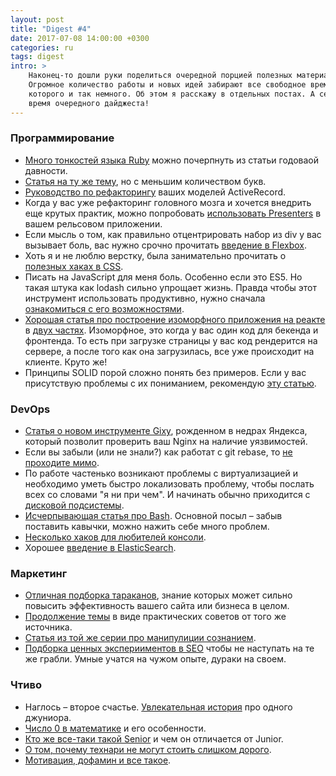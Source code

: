 ```yaml
---
layout: post
title: "Digest #4"
date: 2017-07-08 14:00:00 +0300
categories: ru
tags: digest
intro: >
    Наконец-то дошли руки поделиться очередной порцией полезных материалов!
    Огромное количество работы и новых идей забирают все свободное время,
    которого и так немного. Об этом я расскажу в отдельных постах. А сейчас
    время очередного дайджеста!
---
```


### Программирование

* [Много тонкостей языка Ruby](https://6ftdan.com/allyourdev/2016/01/13/101-ruby-code-factoids) можно почерпнуть из статьи годоваой давности.
* [Статья на ту же тему](http://www.blackbytes.info/2016/01/ruby-tricks), но с меньшим количеством букв.
* [Руководство по рефакторингу](http://blog.codeclimate.com/blog/2012/10/17/7-ways-to-decompose-fat-activerecord-models/) ваших моделей ActiveRecord.
* Когда у вас уже рефакторинг головного мозга и хочется внедрить еще крутых практик, можно попробовать [использовать Presenters](http://nithinbekal.com/posts/rails-presenters/) в вашем рельсовом приложении.
* Если мысль о том, как правильно отцентрировать набор из div у вас вызывает боль, вас нужно срочно прочитать [введение в Flexbox](https://medium.freecodecamp.org/an-animated-guide-to-flexbox-d280cf6afc35).
* Хоть я и не люблю верстку, была занимательно прочитать о [полезных хаках в CSS](http://webdesignerwall.com/tutorials/level-css-skills-20-pro-css-tips).
* Писать на JavaScript для меня боль. Особенно если это ES5. Но такая штука как lodash сильно упрощает жизнь. Правда чтобы этот инструмент использовать продуктивно, нужно сначала [ознакомиться с его возможностями](https://habrahabr.ru/post/217515/).
* [Хорошая статья про построение изоморфного приложения на реакте](https://habrahabr.ru/post/309958/) в [двух частях](https://habrahabr.ru/post/310284/). Изоморфное, это когда у вас один код для бекенда и фронтенда. То есть при загрузке страницы у вас код рендерится на сервере, а после того как она загрузилась, все уже происходит на клиенте. Круто же!
* Принципы SOLID порой сложно понять без примеров. Если у вас присутствую проблемы с их пониманием, рекомендую [эту статью](http://bencane.com/2012/08/06/troubleshooting-high-io-wait-in-linux/).

### DevOps

* [Статья о новом инструменте Gixy](https://habrahabr.ru/company/yandex/blog/327590/), рожденном в недрах Яндекса, который позволит проверить ваш Nginx на наличие уязвимостей.
* Если вы забыли (или не знали?) как работат с git rebase, то [не проходите мимо](http://tonyganch.com/git/rebase/).
* По работе частенько возникают проблемы с виртуализацией и необходимо уметь быстро локализовать проблему, чтобы послать всех со словами "я ни при чем". И начинать обычно приходится с [дисковой подсистемы](http://bencane.com/2012/08/06/troubleshooting-high-io-wait-in-linux/).
* [Исчерпывающая статья про Bash](https://habrahabr.ru/company/mailru/blog/311762/). Основной посыл – забыв поставить кавычки, можно нажить себе много проблем.
* [Несколько хаков для любителей консоли](https://habrahabr.ru/company/ruvds/blog/323330/).
* Хорошее [введение в ElasticSearch](https://xakep.ru/2015/06/11/elasticsearch-tutorial/).

### Маркетинг

* [Отличная подборка тараканов](http://lpgenerator.ru/blog/2015/12/26/18-kognitivnyh-iskazhenij-o-kotoryh-stoit-znat-kazhdomu-marketologu), знание которых может сильно повысить эффективность вашего сайта или бизнеса в целом.
* [Продолжение темы](http://lpgenerator.ru/blog/2017/01/04/12-psihologicheskih-predubezhdenij-sposobnyh-zastavit-skazat-da/) в виде практических советов от того же источника.
* [Статья из той же серии про манипулиции сознанием](http://www.iidf.ru/media/articles/lifehacks/kak-tekhnologii-manipuliruyut-nashim-razumom-populyarnye-tryuki-priyemy-i-fokusy/).
* [Подборка ценных эксперииментов в SEO](https://www.searchengines.ru/eight-seo-exp.html) чтобы не наступать на те же грабли. Умные учатся на чужом опыте, дураки на своем.

### Чтиво

* Наглось – второе счастье. [Увлекательная история](https://ain.ua/2017/01/24/istoriya-pro-ploxogo-programmista) про одного джуниора.
* [Число 0 в математике](https://newtonew.com/science/zero-in-math) и его особенности.
* [Кто же все-таки такой Senior](https://habrahabr.ru/company/alconost/blog/262831/) и чем он отличается от Junior.
* [О том, почему технари не могут стоить слишком дорого](https://dev.by/lenta/main/tehnicheskiy-soosnovatel-startapa-stoit-ne-bolshe-10-15-proekta).
* [Мотивация, дофамин и все такое](http://pikabu.ru/story/pro_planyi_dela_i_dofamin_4937023).
